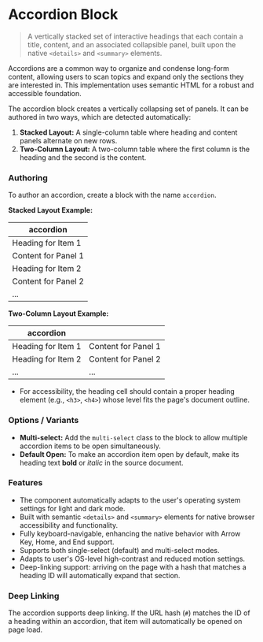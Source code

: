 # Accordion Block

> A vertically stacked set of interactive headings that each contain a title, content, and an associated collapsible panel, built upon the native `<details>` and `<summary>` elements.

Accordions are a common way to organize and condense long-form content, allowing users to scan topics and expand only the sections they are interested in. This implementation uses semantic HTML for a robust and accessible foundation.

The accordion block creates a vertically collapsing set of panels. It can be authored in two ways, which are detected automatically:

1.  **Stacked Layout:** A single-column table where heading and content panels alternate on new rows.
2.  **Two-Column Layout:** A two-column table where the first column is the heading and the second is the content.

### Authoring

To author an accordion, create a block with the name `accordion`.

**Stacked Layout Example:**

| accordion          |
|--------------------|
| Heading for Item 1 |
| Content for Panel 1|
| Heading for Item 2 |
| Content for Panel 2|
| ...                |

**Two-Column Layout Example:**

| accordion          |                    |
|--------------------|--------------------|
| Heading for Item 1 | Content for Panel 1|
| Heading for Item 2 | Content for Panel 2|
| ...                | ...                |

*   For accessibility, the heading cell should contain a proper heading element (e.g., `<h3>`, `<h4>`) whose level fits the page's document outline.

### Options / Variants

*   **Multi-select:** Add the `multi-select` class to the block to allow multiple accordion items to be open simultaneously.
*   **Default Open:** To make an accordion item open by default, make its heading text **bold** or *italic* in the source document.

### Features
*   The component automatically adapts to the user's operating system settings for light and dark mode.
*   Built with semantic `<details>` and `<summary>` elements for native browser accessibility and functionality.
*   Fully keyboard-navigable, enhancing the native behavior with Arrow Key, Home, and End support.
*   Supports both single-select (default) and multi-select modes.
*   Adapts to user's OS-level high-contrast and reduced motion settings.
*   Deep-linking support: arriving on the page with a hash that matches a heading ID will automatically expand that section.

### Deep Linking
The accordion supports deep linking. If the URL hash (`#`) matches the ID of a heading within an accordion, that item will automatically be opened on page load.

